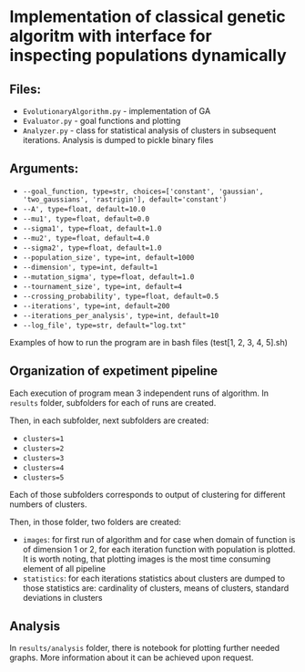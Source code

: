 # Implementation of classical genetic algoritm with interface for inspecting populations dynamically

## Files:
* `EvolutionaryAlgorithm.py` - implementation of GA
* `Evaluator.py` - goal functions and plotting
* `Analyzer.py` - class for statistical analysis of clusters in subsequent iterations. Analysis is dumped to pickle binary files


## Arguments:
* `--goal_function, type=str, choices=['constant', 'gaussian', 'two_gaussians', 'rastrigin'], default='constant')`
* `--A', type=float, default=10.0`
* `--mu1', type=float, default=0.0`
* `--sigma1', type=float, default=1.0`
* `--mu2', type=float, default=4.0`
* `--sigma2', type=float, default=1.0`
* `--population_size', type=int, default=1000`
* `--dimension', type=int, default=1`
* `--mutation_sigma', type=float, default=1.0`
* `--tournament_size', type=int, default=4`
* `--crossing_probability', type=float, default=0.5`
* `--iterations', type=int, default=200`
* `--iterations_per_analysis', type=int, default=10`
* `--log_file', type=str, default="log.txt"`

Examples of how to run the program are in bash files (test[1, 2, 3, 4, 5].sh)


## Organization of expetiment pipeline
Each execution of program mean 3 independent runs of algorithm. In `results` folder, subfolders for each of runs are created.

Then, in each subfolder, next subfolders are created:
* `clusters=1`
* `clusters=2`
* `clusters=3`
* `clusters=4`
* `clusters=5`

Each of those subfolders corresponds to output of clustering for different numbers of clusters.

Then, in those folder, two folders are created:
* `images`: for first run of algorithm and for case when domain of function is of dimension 1 or 2, for each iteration function with population is plotted. It is worth noting, that plotting images is the most time consuming element of all pipeline
* `statistics`: for each iterations statistics about clusters are dumped to those statistics are: cardinality of clusters, means of clusters, standard deviations in clusters

## Analysis
In `results/analysis` folder, there is notebook for plotting further needed graphs. More information about it can be achieved upon request.